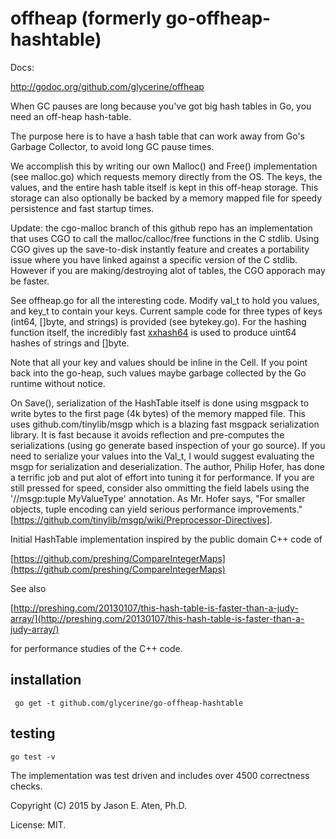 offheap (formerly go-offheap-hashtable)
====================

Docs:

http://godoc.org/github.com/glycerine/offheap

When GC pauses are long because you've got big hash tables in Go, you need an off-heap hash-table.


 The purpose here is to have a hash table that can work away
 from Go's Garbage Collector, to avoid long GC pause times.

 We accomplish this by writing our own Malloc() and Free() implementation
 (see malloc.go) which requests memory directly from the OS.
 The keys, the values, and the entire hash table itself is kept 
 in this off-heap storage. This storage can also optionally be backed by a memory mapped file for speedy persistence and fast startup times.

Update: the cgo-malloc branch of this github repo has an implementation that uses CGO to
call the malloc/calloc/free functions in the C stdlib. Using CGO 
gives up the save-to-disk instantly feature and creates a portability issue where
you have linked against a specific version of the C stdlib. However if you
are making/destroying alot of tables, the CGO apporach may be faster.

 See offheap.go for all the interesting code. Modify val_t to hold
 you values, and key_t to contain your keys. Current sample code
 for three types of keys (int64, []byte, and strings) is provided (see bytekey.go). 
 For the hashing function itself, the incredibly fast [xxhash64](https://github.com/OneOfOne/xxhash) is used to produce uint64 hashes of strings and []byte.

 Note that all your key and values should be inline in the Cell. If you
 point back into the go-heap, such values maybe garbage collected by
 the Go runtime without notice.

 On Save(), serialization of the HashTable itself is done using msgpack to write bytes to the first page (4k bytes) of the memory mapped file. This uses github.com/tinylib/msgp which is a blazing fast msgpack serialization library. It is fast because it avoids reflection and pre-computes the serializations (using go generate based inspection of your go source). If you need to serialize your values into the Val_t, I would suggest evaluating the msgp for serialization and deserialization. The author, Philip Hofer, has done a terrific job and put alot of effort into tuning it for performance. If you are still pressed for speed, consider also ommitting the field labels using the '//msgp:tuple MyValueType' annotation. As Mr. Hofer says, "For smaller objects, tuple encoding can yield serious performance improvements." [https://github.com/tinylib/msgp/wiki/Preprocessor-Directives].

 Initial HashTable implementation inspired by the public domain C++ code of

 [https://github.com/preshing/CompareIntegerMaps](https://github.com/preshing/CompareIntegerMaps)

 See also

 [http://preshing.com/20130107/this-hash-table-is-faster-than-a-judy-array/](http://preshing.com/20130107/this-hash-table-is-faster-than-a-judy-array/)

 for performance studies of the C++ code.

installation
------------

     go get -t github.com/glycerine/go-offheap-hashtable

testing
--------

    go test -v


The implementation was test driven and includes over 4500 correctness checks.

Copyright (C) 2015 by Jason E. Aten, Ph.D.

License: MIT.